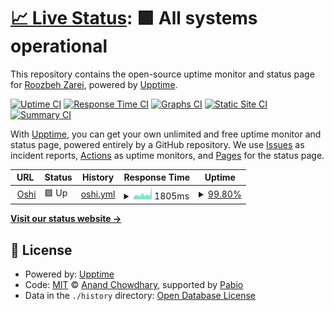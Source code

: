 # [📈 Live Status](https://roozbehzarei.github.io/filester-status): <!--live status--> **🟩 All systems operational**

This repository contains the open-source uptime monitor and status page for [Roozbeh Zarei](roozbehzarei.me), powered by [Upptime](https://github.com/upptime/upptime).

[![Uptime CI](https://github.com/roozbehzarei/filester-status/workflows/Uptime%20CI/badge.svg)](https://github.com/roozbehzarei/filester-status/actions?query=workflow%3A%22Uptime+CI%22)
[![Response Time CI](https://github.com/roozbehzarei/filester-status/workflows/Response%20Time%20CI/badge.svg)](https://github.com/roozbehzarei/filester-status/actions?query=workflow%3A%22Response+Time+CI%22)
[![Graphs CI](https://github.com/roozbehzarei/filester-status/workflows/Graphs%20CI/badge.svg)](https://github.com/roozbehzarei/filester-status/actions?query=workflow%3A%22Graphs+CI%22)
[![Static Site CI](https://github.com/roozbehzarei/filester-status/workflows/Static%20Site%20CI/badge.svg)](https://github.com/roozbehzarei/filester-status/actions?query=workflow%3A%22Static+Site+CI%22)
[![Summary CI](https://github.com/roozbehzarei/filester-status/workflows/Summary%20CI/badge.svg)](https://github.com/roozbehzarei/filester-status/actions?query=workflow%3A%22Summary+CI%22)

With [Upptime](https://upptime.js.org), you can get your own unlimited and free uptime monitor and status page, powered entirely by a GitHub repository. We use [Issues](https://github.com/roozbehzarei/filester-status/issues) as incident reports, [Actions](https://github.com/roozbehzarei/filester-status/actions) as uptime monitors, and [Pages](https://roozbehzarei.github.io/filester-status) for the status page.

<!--start: status pages-->
<!-- This summary is generated by Upptime (https://github.com/upptime/upptime) -->
<!-- Do not edit this manually, your changes will be overwritten -->
<!-- prettier-ignore -->
| URL | Status | History | Response Time | Uptime |
| --- | ------ | ------- | ------------- | ------ |
| <img alt="" src="https://icons.duckduckgo.com/ip3/oshi.at.ico" height="13"> [Oshi](https://oshi.at) | 🟩 Up | [oshi.yml](https://github.com/roozbehzarei/filester-status/commits/HEAD/history/oshi.yml) | <details><summary><img alt="Response time graph" src="./graphs/oshi/response-time-week.png" height="20"> 1805ms</summary><br><a href="https://roozbehzarei.github.io/filester-status/history/oshi"><img alt="Response time 2438" src="https://img.shields.io/endpoint?url=https%3A%2F%2Fraw.githubusercontent.com%2Froozbehzarei%2Ffilester-status%2FHEAD%2Fapi%2Foshi%2Fresponse-time.json"></a><br><a href="https://roozbehzarei.github.io/filester-status/history/oshi"><img alt="24-hour response time 2696" src="https://img.shields.io/endpoint?url=https%3A%2F%2Fraw.githubusercontent.com%2Froozbehzarei%2Ffilester-status%2FHEAD%2Fapi%2Foshi%2Fresponse-time-day.json"></a><br><a href="https://roozbehzarei.github.io/filester-status/history/oshi"><img alt="7-day response time 1805" src="https://img.shields.io/endpoint?url=https%3A%2F%2Fraw.githubusercontent.com%2Froozbehzarei%2Ffilester-status%2FHEAD%2Fapi%2Foshi%2Fresponse-time-week.json"></a><br><a href="https://roozbehzarei.github.io/filester-status/history/oshi"><img alt="30-day response time 1562" src="https://img.shields.io/endpoint?url=https%3A%2F%2Fraw.githubusercontent.com%2Froozbehzarei%2Ffilester-status%2FHEAD%2Fapi%2Foshi%2Fresponse-time-month.json"></a><br><a href="https://roozbehzarei.github.io/filester-status/history/oshi"><img alt="1-year response time 2438" src="https://img.shields.io/endpoint?url=https%3A%2F%2Fraw.githubusercontent.com%2Froozbehzarei%2Ffilester-status%2FHEAD%2Fapi%2Foshi%2Fresponse-time-year.json"></a></details> | <details><summary><a href="https://roozbehzarei.github.io/filester-status/history/oshi">99.80%</a></summary><a href="https://roozbehzarei.github.io/filester-status/history/oshi"><img alt="All-time uptime 98.98%" src="https://img.shields.io/endpoint?url=https%3A%2F%2Fraw.githubusercontent.com%2Froozbehzarei%2Ffilester-status%2FHEAD%2Fapi%2Foshi%2Fuptime.json"></a><br><a href="https://roozbehzarei.github.io/filester-status/history/oshi"><img alt="24-hour uptime 98.57%" src="https://img.shields.io/endpoint?url=https%3A%2F%2Fraw.githubusercontent.com%2Froozbehzarei%2Ffilester-status%2FHEAD%2Fapi%2Foshi%2Fuptime-day.json"></a><br><a href="https://roozbehzarei.github.io/filester-status/history/oshi"><img alt="7-day uptime 99.80%" src="https://img.shields.io/endpoint?url=https%3A%2F%2Fraw.githubusercontent.com%2Froozbehzarei%2Ffilester-status%2FHEAD%2Fapi%2Foshi%2Fuptime-week.json"></a><br><a href="https://roozbehzarei.github.io/filester-status/history/oshi"><img alt="30-day uptime 99.95%" src="https://img.shields.io/endpoint?url=https%3A%2F%2Fraw.githubusercontent.com%2Froozbehzarei%2Ffilester-status%2FHEAD%2Fapi%2Foshi%2Fuptime-month.json"></a><br><a href="https://roozbehzarei.github.io/filester-status/history/oshi"><img alt="1-year uptime 98.98%" src="https://img.shields.io/endpoint?url=https%3A%2F%2Fraw.githubusercontent.com%2Froozbehzarei%2Ffilester-status%2FHEAD%2Fapi%2Foshi%2Fuptime-year.json"></a></details>

<!--end: status pages-->

[**Visit our status website →**](https://roozbehzarei.github.io/filester-status)

## 📄 License

- Powered by: [Upptime](https://github.com/upptime/upptime)
- Code: [MIT](./LICENSE) © [Anand Chowdhary](https://anandchowdhary.com), supported by [Pabio](https://pabio.com)
- Data in the `./history` directory: [Open Database License](https://opendatacommons.org/licenses/odbl/1-0/)
